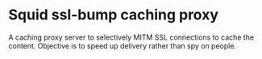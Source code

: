 Squid ssl-bump caching proxy
============================

A caching proxy server to selectively MITM SSL connections to cache the content. Objective is to speed up delivery rather than spy on people. 


